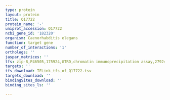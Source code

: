 ```yaml
---
type: protein
layout: protein
title: Q17722
protein_name: '-'
uniprot_accession: Q17722
ncbi_gene_id: '182320'
organism: Caenorhabditis elegans
function: target gene
number_of_interactions: '1'
orthologs: ''
jaspar_matrices: ''
tfs: zip-8,P46505,175924,GTRD,chromatin immunoprecipitation assay,27924024%5Buid%5D,No
targets: ''
tfs_download: TFLink_tfs_of_Q17722.tsv
targets_download: ''
bindingSites_download: ''
binding_sites_ls: ''

---
```

